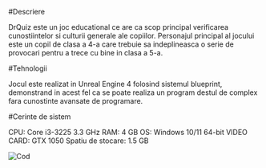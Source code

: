 #Descriere

 DrQuiz este un joc educational ce are ca scop principal verificarea cunostiintelor si culturii generale ale copiilor.
 Personajul principal al jocului este un copil de clasa a 4-a care trebuie sa indeplineasca o serie de provocari pentru a trece cu bine in clasa a 5-a. 

#Tehnologii

Jocul este realizat in Unreal Engine 4 folosind sistemul blueprint, demonstrand in acest fel ca se poate realiza un program destul de complex fara cunostinte avansate de programare.


#Cerinte de sistem

CPU: Core i3-3225 3.3 GHz
RAM: 4 GB
OS: Windows 10/11 64-bit
VIDEO CARD: GTX 1050
Spatiu de stocare: 1.5 GB

![Cod]()
